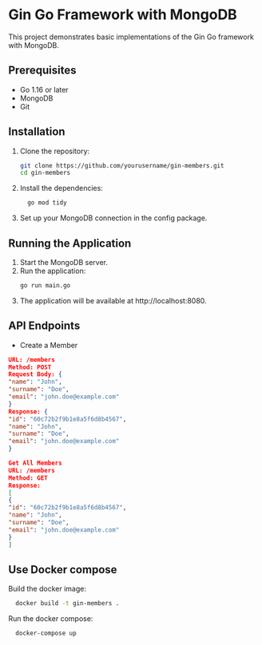 # Gin Go Framework with MongoDB

This project demonstrates basic implementations of the Gin Go framework with MongoDB.

## Prerequisites

- Go 1.16 or later
- MongoDB
- Git

## Installation

1. Clone the repository:

   ```sh
   git clone https://github.com/yourusername/gin-members.git
   cd gin-members
    ```

2. Install the dependencies:
    ```sh
      go mod tidy
    ```

3. Set up your MongoDB connection in the config package.

## Running the Application

1. Start the MongoDB server.
2. Run the application:
    ```sh
    go run main.go
    ```
3. The application will be available at http://localhost:8080.

## API Endpoints

- Create a Member

```json
URL: /members
Method: POST
Request Body: {
"name": "John",
"surname": "Doe",
"email": "john.doe@example.com"
}
Response: {
"id": "60c72b2f9b1e8a5f6d8b4567",
"name": "John",
"surname": "Doe",
"email": "john.doe@example.com"
}

Get All Members
URL: /members
Method: GET
Response:
[
{
"id": "60c72b2f9b1e8a5f6d8b4567",
"name": "John",
"surname": "Doe",
"email": "john.doe@example.com"
}
]
```

## Use Docker compose

Build the docker image:

 ```sh 
   docker build -t gin-members .
 ```

Run the docker compose:

 ```sh
   docker-compose up
 ```